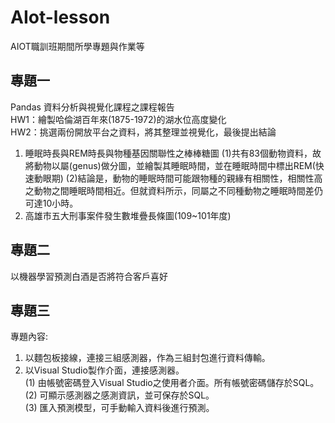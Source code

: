 # AIot-lesson
AIOT職訓班期間所學專題與作業等

## 專題一
Pandas 資料分析與視覺化課程之課程報告  
HW1：繪製哈倫湖百年來(1875-1972)的湖水位高度變化  
HW2：挑選兩份開放平台之資料，將其整理並視覺化，最後提出結論  
1. 睡眠時長與REM時長與物種基因關聯性之棒棒糖圖
   (1)共有83個動物資料，故將動物以屬(genus)做分圖，並繪製其睡眠時間，並在睡眠時間中標出REM(快速動眼期) 
   (2)結論是，動物的睡眠時間可能跟物種的親緣有相關性，相關性高之動物之間睡眠時間相近。但就資料所示，同屬之不同種動物之睡眠時間差仍可達10小時。
2. 高雄市五大刑事案件發生數堆疊長條圖(109~101年度)


## 專題二
以機器學習預測白酒是否將符合客戶喜好

## 專題三
專題內容:  
1. 以麵包板接線，連接三組感測器，作為三組封包進行資料傳輸。  
2. 以Visual Studio製作介面，連接感測器。  
(1) 由帳號密碼登入Visual Studio之使用者介面。所有帳號密碼儲存於SQL。  
(2) 可顯示感測器之感測資訊，並可保存於SQL。  
(3) 匯入預測模型，可手動輸入資料後進行預測。  

